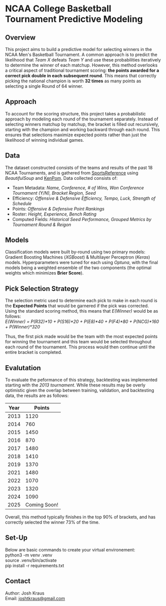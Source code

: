 # NCAA College Basketball Tournament Predictive Modeling

## Overview
This project aims to build a predictive model for selecting winners in the NCAA Men's Basketball Tournament. A common approach is to predict the likelihood that *Team X* defeats *Team Y* and use these probabilities iteratively to determine the winner of each matchup. However, this method overlooks a critical aspect of traditional tournament scoring: **the points awarded for a correct pick double in each subsequent round**. This means that correctly picking the national champion is worth **32 times** as many points as selecting a single Round of 64 winner.

## Approach
To account for the scoring structure, this project takes a probabilistic approach by modeling each round of the tournament separately. Instead of selecting winners matchup by matchup, the bracket is filled out recursively, starting with the champion and working backward through each round. This ensures that selections maximize expected points rather than just the likelihood of winning individual games.

## Data
The dataset constructed consists of the teams and results of the past 18 NCAA Tournaments, and is gathered from [SportsReference](https://www.sports-reference.com/cbb/) using *BeautifulSoup* and [KenPom](https://kenpom.com/). Data collected consists of:
- Team Metadata: *Name, Conference, # of Wins, Won Conference Tournament (Y/N), Bracket Region, Seed*
- Efficiency: *Offensive & Defensive Efficiency, Tempo, Luck, Strength of Schedule*
- Points: *Offensive & Defensive Point Rankings*
- Roster: *Height, Experience, Bench Rating*
- Computed Fields: *Historical Seed Performance, Grouped Metrics by Tournament Round & Reigon*

## Models
Classification models were built by-round using two primary models: Gradient Boosting Machines (*XGBoost*) & Multilayer Perceptron (*Keras*) models. Hyperparameters were tuned for each using *Optuna*, with the final models being a weighted ensemble of the two components (the optimal weights which minimizes **Brier Score**). 

## Pick Selection Strategy
The selection metric used to determine each pick to make in each round is the **Expected Points** that would be garnered if the pick was corrected. Using the standard scoring method, this means that *E(Winner)* would be as follows:  
*E(Winner) = P(R32)\*10 + P(S16)\*20 + P(E8)\*40 + P(F4)\*80 + P(NCG)\*160 + P(Winner)\*320*  

Thus, the first pick made would be the team with the most expected points for winning the tournament and this team would be selected throughout each round of the tournament. This process would then continue until the entire bracket is completed. 

## Evalutation
To evaluate the peformance of this strategy, backtesting was implemented starting with the *2013 tournament*. While these results may be overly optimistic given the overlap between training, validation, and backtesting data, the results are as follows: 

Year | Points
--- | ---
2013 | 1120
2014 | 760
2015 | 1450
2016 | 870
2017 | 1480
2018 | 1410
2019 | 1370
2021 | 1480
2022 | 1070
2023 | 1320
2024 | 1090
2025 | Coming Soon!

Overall, this method typically finishes in the top 90% of brackets, and has correctly selected the winner 73% of the time.

## Set-Up
Below are basic commands to create your virtual environement:  
python3 -m venv .venv  
source .venv/bin/activate  
pip install -r requirements.txt

## Contact
Author: Josh Kraus  
Email: joshtkraus@gmail.com
